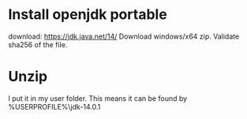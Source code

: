 # Install openjdk portable
download:
https://jdk.java.net/14/
Download windows/x64 zip.
Validate sha256 of the file.

# Unzip
I put it in my user folder. This means it can be found by %USERPROFILE%\jdk-14.0.1
